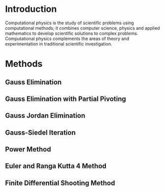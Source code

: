 # Introduction
Computational physics is the study of scientific problems using computational methods; it combines computer science, physics and applied mathematics to develop scientific solutions to complex problems. Computational physics complements the areas of theory and experimentation in traditional scientific investigation.
# Methods
## Gauss Elimination
## Gauss Elimination with Partial Pivoting
## Gauss Jordan Elimination
## Gauss-Siedel Iteration
## Power Method
## Euler and Ranga Kutta 4 Method
## Finite Differential Shooting Method
## 
